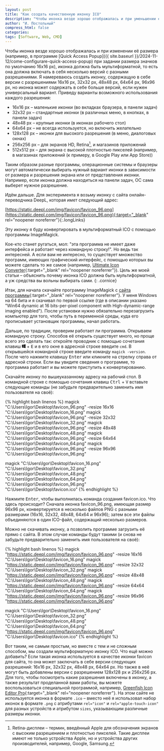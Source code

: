 ```yaml
---
layout: post
title: "Как создать качественную иконку ICO"
description: "Чтобы иконка везде хорошо отображалась и при уменьшении её размера (например, в программе Quick Access Popup при задании размера значков по умолчанию 16x16 px), иконка должна быть мультиформатной, то есть она должна включать в себя несколько версий с разными разрешениями."
author: "И. Постольный"
compress_html: false
categories: 
tags: [Software, Web, CMD]
---
```


Чтобы иконка везде хорошо отображалась и при изменении её размера (например, в программе [Quick Access Popup]({{ site.baseurl }}/2024-11-12/сome-configurare-quick-access-popup) при задании размера значков по умолчанию 16x16 px), иконка должна быть мультиформатной, то есть она должна включать в себя несколько версий с разными разрешениями. Я намереваюсь создать иконку, содержащую в себе версии с разрешениями 16x16 px, 32x32 px, 48x48 px, 64x64 px, 96x96 px, но иконка может содержать в себе больше версий, если нужен универсальный вариант. Приведу варианты возможного использования каждого разрешения:

- 16x16 px – маленькие иконки (во вкладках браузера, в панели задач)
- 32x32 px – стандартные иконки (в различных меню, в кнопках, в панели задач)
- 48x48 px – крупные иконки (в иконках рабочего стол)
- 64x64 px – не всегда используется, но включить желательно
- 128x128 px – иконки для высокого разрешения (в меню, диалоговых окнах)
- 256x256 px – для экранов HD, Retina[^1], и магазинов приложений
- 512x512 px – для экрана с высокой плотностью пикселей (например, в магазинах приложений (к примеру, в Google Play или App Store))

Таким образом разные программы, операционные системы и браузеры могут автоматически выбирать нужный вариант иконки в зависимости от размера и разрешения экрана или от представления иконки. Например, если иконка должна находиться на панели задач, ОС сама выберет нужное разрешение.

Идём дальше. Для эксперимента я возьму иконку с сайта онлайн-переводчика DeepL, которая имет следующий адрес:

[https://static.deepl.com/img/favicon/favicon_96.png](https://static.deepl.com/img/favicon/favicon_96.png){:target="_blank" rel="noopener noreferrer"}{:.longLinks}

Эту иконку я буду конвертировать в мультиформатный ICO с помощью программы ImageMagick.

Кое-кто станет ругаться, мол: "эта программа не имеет даже интерфейса и работает через командную строку!". Но ведь так интересней. А если вам не интересно, то существует множество программ, имеющих графический интерфейс, с помощью которых вы можете сделать то же самое (например, [Ultimate Icon Converter](https://www.door2windows.com/ultimate-icon-converter/){:target="_blank" rel="noopener noreferrer"}). Цель же моей статьи – объяснить почему иконка ICO должна быть мультиформатной, а уж средства вы вольны выбирать сами.
{: .cornice}

Итак, для начала скачайте программу ImageMagick с [сайта программы](https://imagemagick.org/script/download.php#windows){:target="_blank" rel="noopener noreferrer"}. У меня Windows на 64 бита и я скачивал по первой ссылке (где в описании указано "Win64 dynamic at 16 bits-per-pixel component with High-dynamic-range imaging enabled"). После установки нужно обязательно перезагрузить компьютер для того, чтобы путь в переменной среды, куда его прописывает установщик программы, начал работать.

Дальше, по традиции, проверим работает ли программа. Открываем командную строку. Способов её открыть существует много, но проще всего это сделать так: откройте проводник с помощью сочетания клавиш <kbd><svg xmlns="http://www.w3.org/2000/svg" width="12" height="12" viewBox="0 0 16 16"><path fill="currentColor" d="M6.555 1.375L0 2.237v5.45h6.555zM0 13.795l6.555.933V8.313H0zm7.278-5.4l.026 6.378L16 16V8.395zM16 0L7.33 1.244v6.414H16z"/></svg></kbd> + <kbd>E</kbd> и в его окне в адресной строке введите `cmd`. В открывшейся командной строке введите команду `magick -version`. После чего нажмите клавишу <kbd>Enter</kbd> или кликните на стрелку справа от адресной строки. Если вы увидите сведения о программе, то программа работает и вы можете приступить к конвертированию.

Скачайте иконку по вышеуказанному адресу на рабочий стол. В командной строке с помощью сочетания клавиш <kbd>Ctrl</kbd> + <kbd>V</kbd> вставьте следующие команды (не забудьте предварительно заменить имя пользователя на своё):

{% highlight bash linenos %}
magick "C:\Users\Igor\Desktop\favicon_96.png" -resize 16x16 "C:\Users\Igor\Desktop\favicon_16.png"
magick "C:\Users\Igor\Desktop\favicon_96.png" -resize 32x32 "C:\Users\Igor\Desktop\favicon_32.png"
magick "C:\Users\Igor\Desktop\favicon_96.png" -resize 48x48 "C:\Users\Igor\Desktop\favicon_48.png"
magick "C:\Users\Igor\Desktop\favicon_96.png" -resize 64x64 "C:\Users\Igor\Desktop\favicon_64.png"
magick "C:\Users\Igor\Desktop\favicon_96.png" -resize 96x96 "C:\Users\Igor\Desktop\favicon_96.png"

magick "C:\Users\Igor\Desktop\favicon_16.png" "C:\Users\Igor\Desktop\favicon_32.png" "C:\Users\Igor\Desktop\favicon_48.png" "C:\Users\Igor\Desktop\favicon_64.png" "C:\Users\Igor\Desktop\favicon_96.png" "C:\Users\Igor\Desktop\favicon.ico"
{% endhighlight %}

Нажмите <kbd>Enter</kbd>, чтобы выполнилась команда создания favicon.ico. Что здесь происходит? Сначала иконка favicon_96.png, имеющая размер 96x96 px, конвертируется в несколько файлов PNG с разными размерами (16x16, 32x32, 48x48, 64x64 и 96x96); затем все эти файлы объединяются в один ICO-файл, содержащий несколько размеров.

Можно не скачивать иконку, а позволить программе загрузить её прямо с сайта. В этом случае команды будут такими (и снова не забудьте предварительно заменить имя пользователя на своё):

{% highlight bash linenos %}
magick "https://static.deepl.com/img/favicon/favicon_96.png" -resize 16x16 "C:\Users\Igor\Desktop\favicon_16.png"
magick "https://static.deepl.com/img/favicon/favicon_96.png" -resize 32x32 "C:\Users\Igor\Desktop\favicon_32.png"
magick "https://static.deepl.com/img/favicon/favicon_96.png" -resize 48x48 "C:\Users\Igor\Desktop\favicon_48.png"
magick "https://static.deepl.com/img/favicon/favicon_96.png" -resize 64x64 "C:\Users\Igor\Desktop\favicon_64.png"
magick "https://static.deepl.com/img/favicon/favicon_96.png" -resize 96x96 "https://static.deepl.com/img/favicon/favicon_96.png"

magick "C:\Users\Igor\Desktop\favicon_16.png" "C:\Users\Igor\Desktop\favicon_32.png" "C:\Users\Igor\Desktop\favicon_48.png" "C:\Users\Igor\Desktop\favicon_64.png" "https://static.deepl.com/img/favicon/favicon_96.png" "C:\Users\Igor\Desktop\favicon.ico"
{% endhighlight %}

Вот таким, не самым простым, но вместе с тем и не сложным способом, мы создали мультиформатную иконку ICO. Что ещё можно добавить? Если такая иконка используется в качестве иконки favicon для сайта, то она может заключать в себе версии следующих разрешений: 16x16 px, 32x32 px, 48x48 px, 64x64 px. Но также в неё могут быть добавлены версии с разрешением 128x128 px и 256x256 px. Для того, чтобы посмотреть какие разрешения включены в иконку, а также результат проделанной вами работы, вы можете воспользоваться специальной программой, например, [Greenfish Icon Editor Pro](https://greenfishsoftware.org/){:target="_blank" rel="noopener noreferrer"}. На этом сайте не используется иконка в формате `.ico` – вместо неё я использовал набор иконок в формате `.png` c атрибутами `rel="icon"` и `rel="apple-touch-icon"` для разных устройств и атрибутом `sizes`, указывающим различные размеры иконки.

[^1]: Retina-дисплеи – термин, введённый Apple для обозначения экранов с высоким разрешением и плотностью пикселей. Такие дисплеи имеют не только устройства Apple, но и устройства других производителей, например, Google, Samsung.